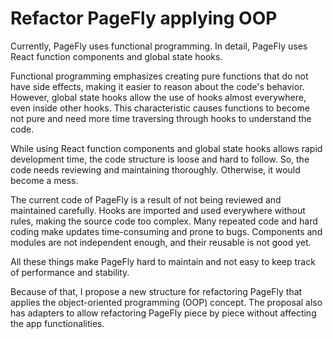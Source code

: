 # Refactor PageFly applying OOP

Currently, PageFly uses functional programming. In detail, PageFly uses React function components and global state hooks.

Functional programming emphasizes creating pure functions that do not have side effects, making it easier to reason about the code's behavior. However, global state hooks allow the use of hooks almost everywhere, even inside other hooks. This characteristic causes functions to become not pure and need more time traversing through hooks to understand the code.

While using React function components and global state hooks allows rapid development time, the code structure is loose and hard to follow. So, the code needs reviewing and maintaining thoroughly. Otherwise, it would become a mess.

The current code of PageFly is a result of not being reviewed and maintained carefully. Hooks are imported and used everywhere without rules, making the source code too complex. Many repeated code and hard coding make updates time-consuming and prone to bugs. Components and modules are not independent enough, and their reusable is not good yet.

All these things make PageFly hard to maintain and not easy to keep track of performance and stability.

Because of that, I propose a new structure for refactoring PageFly that applies the object-oriented programming (OOP) concept. The proposal also has adapters to allow refactoring PageFly piece by piece without affecting the app functionalities.
